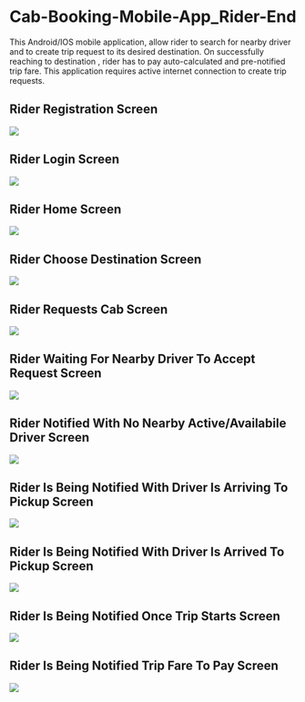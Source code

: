 # Cab-Booking-Mobile-App_Rider-End
This Android/IOS mobile application, allow rider to search for nearby driver and to create trip request to its desired destination.
On successfully reaching to destination , rider has to pay auto-calculated and pre-notified trip fare.
This application requires active internet connection to create trip requests.



## Rider Registration Screen
![](../main/screenshots/1.JPG)


## Rider Login Screen
![](../main/screenshots/2.JPG)


## Rider Home Screen
![](../main/screenshots/3.jpeg)


## Rider Choose Destination Screen
![](../main/screenshots/4.jpeg)


## Rider Requests Cab Screen
![](../main/screenshots/5.jpeg)


## Rider Waiting For Nearby Driver To Accept Request Screen
![](../main/screenshots/6.jpeg)


## Rider Notified With No Nearby Active/Availabile Driver Screen
![](../main/screenshots/7.jpeg)


## Rider Is Being Notified With Driver Is Arriving To Pickup Screen
![](../main/screenshots/8.jpeg)


## Rider Is Being Notified With Driver Is Arrived To Pickup Screen
![](../main/screenshots/9.jpeg)

## Rider Is Being Notified Once Trip Starts Screen
![](../main/screenshots/10.JPG)


## Rider Is Being Notified Trip Fare To Pay Screen
![](../main/screenshots/11.JPG)



